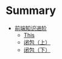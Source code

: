 # Summary

* [前端知识进阶](README.md)
  * [This](this.md)
  * [闭包（上）](bi-bao.md)
  * [闭包（下）](bi-bao-ff08-xia-ff09.md)

